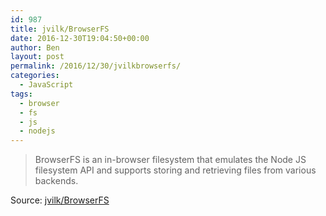 ```yaml
---
id: 987
title: jvilk/BrowserFS
date: 2016-12-30T19:04:50+00:00
author: Ben
layout: post
permalink: /2016/12/30/jvilkbrowserfs/
categories:
  - JavaScript
tags:
  - browser
  - fs
  - js
  - nodejs
---
```

> BrowserFS is an in-browser filesystem that emulates the Node JS filesystem API and supports storing and retrieving files from various backends.

Source: [jvilk/BrowserFS](https://github.com/jvilk/BrowserFS)